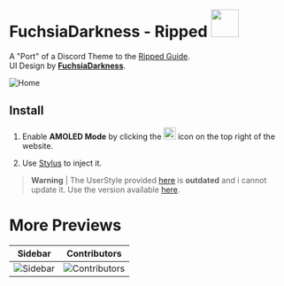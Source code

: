 # FuchsiaDarkness - Ripped <img src="https://encrypting.host/erigedHNo5.png?key=ConfJ5Fkbk0V3k" style="{top: 15px; position: relative;}" width="50" height="50">

A "Port" of a Discord Theme to the [Ripped Guide](https://ripped.guide).  
UI Design by [**FuchsiaDarkness**](https://github.com/ToxxyTheTrash/FuchsiaDarknessAlpha).

![Home](https://userstyles.world/preview/12804/2.webp)

## Install

1. Enable **AMOLED Mode** by clicking the <img src="https://ripped.guide/pix/dark_mode.svg" width="22" height="22"> icon on the top right of the website.

2. Use [Stylus](https://add0n.com/stylus.html) to inject it.  


> **Warning** |
> The UserStyle provided [here](https://userstyles.world/style/5024/fuchsiadarkness-ripped) is **outdated** and i cannot update it. Use the version available [here](https://userstyles.world/style/12804/new-fuchsiadarkness-v2-ripped).

# More Previews

Sidebar                                                              |  Contributors
:-------------------------------------------------------------------:|:------------------------------------------------------------------------:
![Sidebar](https://encrypting.host/Sw423Mp3rj.png?key=0sgzUHWVe1utcf)  |  ![Contributors](https://encrypting.host/tEYw7YHkTr.png?key=1hKJcuOh5I1NkV)
